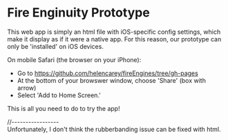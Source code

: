 # Fire Enginuity Prototype

This web app is simply an html file with iOS-specific config settings, which make it display as if it were a native app. 
For this reason, our prototype can only be 'installed' on iOS devices.

On mobile Safari (the browser on your iPhone): 
- Go to https://github.com/helencarey/fireEngines/tree/gh-pages
- At the bottom of your browswer window, choose 'Share' (box with arrow)
- Select 'Add to Home Screen.'

This is all you need to do to try the app!


//-----------------   
Unfortunately, I don't think the rubberbanding issue can be fixed with html.
